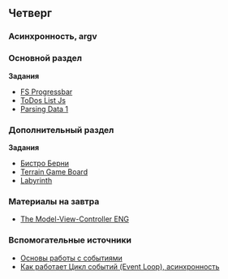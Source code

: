 ## Четверг

### Асинхронность, argv
### Основной раздел

**Задания**
- [FS Progressbar](../../../..//fs-files-progressbar)
- [ToDos List Js](../../../../to-do-list-JS)
- [Parsing Data 1](../../../../parsing-data-1-csv-in-csv-out-challenge)


### Дополнительный раздел

**Задания**
- [Бистро Берни](../../../../algorithms-and-oo-checkpoint-challenge)
- [Terrain Game Board](../../../../js-game-board)
- [Labyrinth](../../../../labyrinth-challenge)


### Материалы на завтра 
- [The Model-View-Controller ENG](../../../../mvc)


### Вспомогательные источники

- [Основы работы с событиями](https://learn.javascript.ru/events-and-timing-depth)
- [Как работает Цикл событий (Event Loop), асинхронность](https://habr.com/ru/company/ruvds/blog/340508/)
